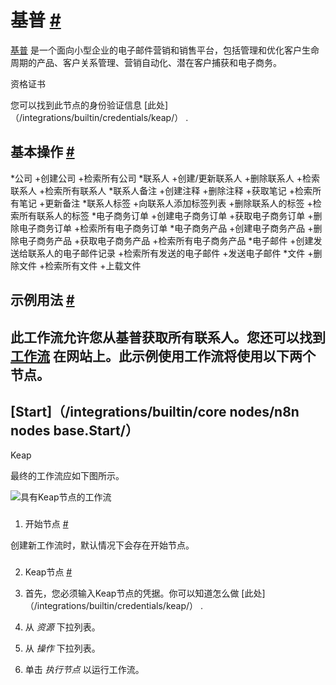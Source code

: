 


 基普
 [#](#keap "永久链接")
===================================



[基普](https://keap.com/) 
 是一个面向小型企业的电子邮件营销和销售平台，包括管理和优化客户生命周期的产品、客户关系管理、营销自动化、潜在客户捕获和电子商务。
 




 资格证书
 



 您可以找到此节点的身份验证信息
 [此处]（/integrations/builtin/credentials/keap/）
 .
 




 基本操作
 [#](#基本操作 "永久链接")
-----------------------------------------------------------


*公司
	+创建公司
	+检索所有公司
*联系人
	+创建/更新联系人
	+删除联系人
	+检索联系人
	+检索所有联系人
*联系人备注
	+创建注释
	+删除注释
	+获取笔记
	+检索所有笔记
	+更新备注
*联系人标签
	+向联系人添加标签列表
	+删除联系人的标签
	+检索所有联系人的标签
*电子商务订单
	+创建电子商务订单
	+获取电子商务订单
	+删除电子商务订单
	+检索所有电子商务订单
*电子商务产品
	+创建电子商务产品
	+删除电子商务产品
	+获取电子商务产品
	+检索所有电子商务产品
*电子邮件
	+创建发送给联系人的电子邮件记录
	+检索所有发送的电子邮件
	+发送电子邮件
*文件
	+删除文件
	+检索所有文件
	+上载文件



 示例用法
 [#](#示例用法 "永久链接")
-----------------------------------------------------



 此工作流允许您从基普获取所有联系人。您还可以找到
 [工作流](https://n8n.io/workflows/553) 
 在网站上。此示例使用工作流将使用以下两个节点。
-
 [Start]（/integrations/builtin/core nodes/n8n nodes base.Start/）
 -
 Keap




 最终的工作流应如下图所示。
 



![具有Keap节点的工作流](https://d33wubrfki0l68.cloudfront.net/a5622f872bb28978c773c1a34e0147465e765506/ae4e5/_images/integrations/builtin/app-nodes/keap/workflow.png)



### 
 1. 开始节点
 [#](#1-start-node "永久链接")



 创建新工作流时，默认情况下会存在开始节点。
 


### 
 2. Keap节点
 [#](#2-keap-node "永久链接")


1. 首先，您必须输入Keap节点的凭据。你可以知道怎么做
 [此处]（/integrations/builtin/credentials/keap/）
 .
2. 从
 *资源*
 下拉列表。
3. 从
 *操作*
 下拉列表。
4. 单击
 *执行节点*
 以运行工作流。




